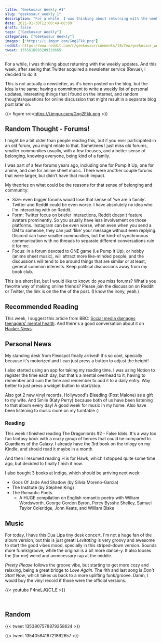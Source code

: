 ```yaml
---
title: "Geekosaur Weekly #1"
slug: "geekosaur_weekly_1"
description: "For a while, I was thinking about returning with the weekly updates. And this week, after seeing that Twitter acquired a newsletter service (Revue), I decided to do it. "
date: 2021-01-30T12:00:49-08:00
draft: false
tags: ["Geekosaur Weekly"]
categories: ["Geekosaur Weekly"]
images: ["https://i.imgur.com/Gng2Fkk.png"]
reddit: https://www.reddit.com/r/geekosaur/comments/l8v7ew/geekosaur_weekly_1_geekosaur/
tweet: 1355618093209329665
---
```


For a while, I was thinking about returning with the weekly updates. And this week, after seeing that Twitter acquired a newsletter service (Revue), I decided to do it. 

This is not actually a newsletter, as it's been posted on the blog, but the idea is the same: having a commitment to write a weekly list of personal updates, interesting things that I found on the internet, and random thoughts/questions for online discussion that might result in a separate blog post later on.

{{< figure src=https://i.imgur.com/Gng2Fkk.png >}}

<!--more-->

## Random Thought - Forums!

I might be a bit older than people reading this, but if you ever participated in an old forum, you might relate to that. Sometimes I just miss old forums, smaller communities usually, with a few focuses, and a better sense of belonging, knowing everyone, being kind of a family.

I was part of a few forums years ago, including one for Pump It Up, one for anime, and one for anime sheet music. There were another couple forums that were larger, but didn't have that much impact.

My theories on what could be the reasons for that sense of belonging and community:

- Size: even bigger forums would lose that sense of 'we are a family'. Twitter and Reddit could be even worse. I have absolutely no idea who I'm interacting with on Reddit.
- Form: Twitter focus on briefer interactions, Reddit doesn't feature avatars prominently. So you usually have less involvement on those platforms. Instagram can be even worse, when even when you send a DM to someone, they can just 'like' your message without even replying. Discord can have smaller communities, but the kind-of synchronous communication with no threads to separate different conversations ruin it for me.
- Focus: in a forum devoted to ONE game (i.e Pump It Up), or hobby (anime sheet music), will attract more like-minded people, and the discussions will tend to be around things that are similar or at least, general common interests. Keep political discussions away from my book club.

This is a short list, but I would like to know: do you miss forums? What's you favorite way of making online friends? Please join the discussion on Reddit or Twitter, the link is on the the of the post. (I know the irony, yeah.)

## Recommended Reading

This week, I suggest this article from BBC: [Social media damages teenagers' mental health](https://www.bbc.com/news/technology-55826238). And there's a good conversation about it on [Hacker News](https://news.ycombinator.com/item?id=25928310).

## Personal News

My standing desk from Flexispot finally arrived! It's so cool, specially because it's motorized and  I can just press a button to adjust the height!

I also started using an app for taking my reading time. I was using Notion to register the time each day, but that's a mental overhead to it, having to remember and sum the time and remember to add it to a daily entry. Way better to just press a widget button to start/stop.

Also got 2 new vinyl records. Hollywood's Bleeding (Post Malone) as a gift to my wife. And Smile (Katy Perry) because both of us have been listening to that album every day! A good week for music in my home. Also have been listening to music more on my turntable :) 

### Reading

This week I finished reading The Dragonlords #2 - False Idols. It's a way too fun fantasy book with a crazy group of heroes that could be compared to Guardians of the Galaxy. I already have the 3rd book on the trilogy on my Kindle, and should read it maybe in a month.

And then I resumed reading H is for Hawk, which I stopped quite some time ago, but decided to finally finish it now.

I also bought 3 books at Indigo, which should be arriving next week:

- Gods Of Jade And Shadow (by Silvia Moreno-Garcia)
- The Institute (by Stephen King)
- The Romantic Poets. 
    - A HUGE compilation on English romantic poetry with William Wordsworth, George Gordon Byron, Percy Bysshe Shelley, Samuel Taylor Coleridge, John Keats, and William Blake

## Music

For today, I have this Dua Lipa tiny desk concert. I'm not a huge fan of the album version, but this is just great! _Levitating_ is very groovy and awesome to start the good vibes mood, specially in this striped-down version. Sounds more funnk/groove, while the original is a bit more dance-y. It also looses the (for me) weird and unnecessary rap at the middle.

_Preety Please_ follows the groove vibe, but starting to get more cozy and relaxing, being a great bridge to _Love Again_. The 4th and last song is _Don't Start Now_, which takes us back to a more uplifting funk/groove. Damn, I would buy the vinyl record if those were the official versions.

{{< youtube F4neLJQC1_E >}}  

</br>

## Random

{{< tweet 1353807578879258624 >}}

{{< tweet 1354058416721862657 >}}
